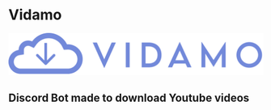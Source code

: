 # Vidamo
[![N|Solid](https://github.com/F2VILLE/vidamo/blob/main/unknown.png)](#)
## Discord Bot made to download Youtube videos
